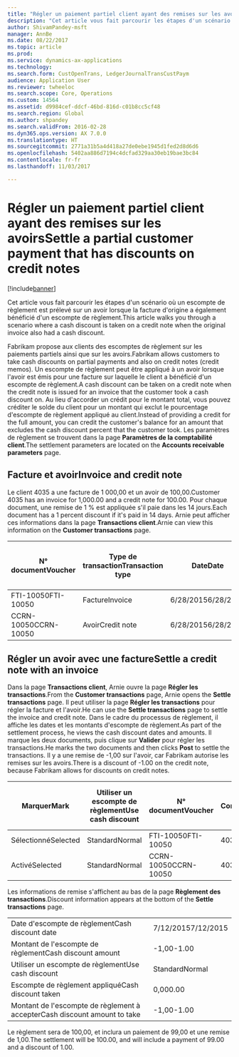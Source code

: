 ```yaml
---
title: "Régler un paiement partiel client ayant des remises sur les avoirs"
description: "Cet article vous fait parcourir les étapes d'un scénario où un escompte de règlement est prélevé sur un avoir lorsque la facture d'origine a également bénéficié d'un escompte de règlement."
author: ShivamPandey-msft
manager: AnnBe
ms.date: 08/22/2017
ms.topic: article
ms.prod: 
ms.service: dynamics-ax-applications
ms.technology: 
ms.search.form: CustOpenTrans, LedgerJournalTransCustPaym
audience: Application User
ms.reviewer: twheeloc
ms.search.scope: Core, Operations
ms.custom: 14564
ms.assetid: d9984cef-ddcf-46bd-816d-c01b8cc5cf48
ms.search.region: Global
ms.author: shpandey
ms.search.validFrom: 2016-02-28
ms.dyn365.ops.version: AX 7.0.0
ms.translationtype: HT
ms.sourcegitcommit: 2771a31b5a4d418a27de0ebe1945d1fed2d8d6d6
ms.openlocfilehash: 5402aa886d7194c4dcfad329aa30eb19bae3bc84
ms.contentlocale: fr-fr
ms.lasthandoff: 11/03/2017

---
```


# <a name="settle-a-partial-customer-payment-that-has-discounts-on-credit-notes"></a><span data-ttu-id="115c3-103">Régler un paiement partiel client ayant des remises sur les avoirs</span><span class="sxs-lookup"><span data-stu-id="115c3-103">Settle a partial customer payment that has discounts on credit notes</span></span>

[!include[banner](../includes/banner.md)]


<span data-ttu-id="115c3-104">Cet article vous fait parcourir les étapes d'un scénario où un escompte de règlement est prélevé sur un avoir lorsque la facture d'origine a également bénéficié d'un escompte de règlement.</span><span class="sxs-lookup"><span data-stu-id="115c3-104">This article walks you through a scenario where a cash discount is taken on a credit note when the original invoice also had a cash discount.</span></span> 

<span data-ttu-id="115c3-105">Fabrikam propose aux clients des escomptes de règlement sur les paiements partiels ainsi que sur les avoirs.</span><span class="sxs-lookup"><span data-stu-id="115c3-105">Fabrikam allows customers to take cash discounts on partial payments and also on credit notes (credit memos).</span></span> <span data-ttu-id="115c3-106">Un escompte de règlement peut être appliqué à un avoir lorsque l'avoir est émis pour une facture sur laquelle le client a bénéficié d'un escompte de règlement.</span><span class="sxs-lookup"><span data-stu-id="115c3-106">A cash discount can be taken on a credit note when the credit note is issued for an invoice that the customer took a cash discount on.</span></span> <span data-ttu-id="115c3-107">Au lieu d'accorder un crédit pour le montant total, vous pouvez créditer le solde du client pour un montant qui exclut le pourcentage d'escompte de règlement appliqué au client.</span><span class="sxs-lookup"><span data-stu-id="115c3-107">Instead of providing a credit for the full amount, you can credit the customer's balance for an amount that excludes the cash discount percent that the customer took.</span></span> <span data-ttu-id="115c3-108">Les paramètres de règlement se trouvent dans la page **Paramètres de la comptabilité client**.</span><span class="sxs-lookup"><span data-stu-id="115c3-108">The settlement parameters are located on the **Accounts receivable parameters** page.</span></span>

## <a name="invoice-and-credit-note"></a><span data-ttu-id="115c3-109">Facture et avoir</span><span class="sxs-lookup"><span data-stu-id="115c3-109">Invoice and credit note</span></span>
<span data-ttu-id="115c3-110">Le client 4035 a une facture de 1 000,00 et un avoir de 100,00.</span><span class="sxs-lookup"><span data-stu-id="115c3-110">Customer 4035 has an invoice for 1,000.00 and a credit note for 100.00.</span></span> <span data-ttu-id="115c3-111">Pour chaque document, une remise de 1 % est appliquée s'il paie dans les 14 jours.</span><span class="sxs-lookup"><span data-stu-id="115c3-111">Each document has a 1 percent discount if it's paid in 14 days.</span></span> <span data-ttu-id="115c3-112">Arnie peut afficher ces informations dans la page **Transactions client**.</span><span class="sxs-lookup"><span data-stu-id="115c3-112">Arnie can view this information on the **Customer transactions** page.</span></span>

| <span data-ttu-id="115c3-113">N° document</span><span class="sxs-lookup"><span data-stu-id="115c3-113">Voucher</span></span>    | <span data-ttu-id="115c3-114">Type de transaction</span><span class="sxs-lookup"><span data-stu-id="115c3-114">Transaction type</span></span> | <span data-ttu-id="115c3-115">Date</span><span class="sxs-lookup"><span data-stu-id="115c3-115">Date</span></span>      | <span data-ttu-id="115c3-116">Facture</span><span class="sxs-lookup"><span data-stu-id="115c3-116">Invoice</span></span>  | <span data-ttu-id="115c3-117">Montant au débit dans la devise de transaction</span><span class="sxs-lookup"><span data-stu-id="115c3-117">Amount in transaction currency debit</span></span> | <span data-ttu-id="115c3-118">Montant au crédit dans la devise de transaction</span><span class="sxs-lookup"><span data-stu-id="115c3-118">Amount in transaction currency credit</span></span> | <span data-ttu-id="115c3-119">Solde</span><span class="sxs-lookup"><span data-stu-id="115c3-119">Balance</span></span>  | <span data-ttu-id="115c3-120">Devise</span><span class="sxs-lookup"><span data-stu-id="115c3-120">Currency</span></span> |
|------------|------------------|-----------|----------|--------------------------------------|---------------------------------------|----------|----------|
| <span data-ttu-id="115c3-121">FTI-10050</span><span class="sxs-lookup"><span data-stu-id="115c3-121">FTI-10050</span></span>  | <span data-ttu-id="115c3-122">Facture</span><span class="sxs-lookup"><span data-stu-id="115c3-122">Invoice</span></span>          | <span data-ttu-id="115c3-123">6/28/2015</span><span class="sxs-lookup"><span data-stu-id="115c3-123">6/28/2015</span></span> | <span data-ttu-id="115c3-124">10050</span><span class="sxs-lookup"><span data-stu-id="115c3-124">10050</span></span>    | <span data-ttu-id="115c3-125">1 000,00</span><span class="sxs-lookup"><span data-stu-id="115c3-125">1,000.00</span></span>                             |                                       | <span data-ttu-id="115c3-126">1 000,00</span><span class="sxs-lookup"><span data-stu-id="115c3-126">1,000.00</span></span> | <span data-ttu-id="115c3-127">USD</span><span class="sxs-lookup"><span data-stu-id="115c3-127">USD</span></span>      |
| <span data-ttu-id="115c3-128">CCRN-10050</span><span class="sxs-lookup"><span data-stu-id="115c3-128">CCRN-10050</span></span> | <span data-ttu-id="115c3-129">Avoir</span><span class="sxs-lookup"><span data-stu-id="115c3-129">Credit note</span></span>      | <span data-ttu-id="115c3-130">6/28/2015</span><span class="sxs-lookup"><span data-stu-id="115c3-130">6/28/2015</span></span> | <span data-ttu-id="115c3-131">CR-10050</span><span class="sxs-lookup"><span data-stu-id="115c3-131">CR-10050</span></span> |                                      | <span data-ttu-id="115c3-132">100,00</span><span class="sxs-lookup"><span data-stu-id="115c3-132">100.00</span></span>                                | <span data-ttu-id="115c3-133">-100,00</span><span class="sxs-lookup"><span data-stu-id="115c3-133">-100.00</span></span>  | <span data-ttu-id="115c3-134">USD</span><span class="sxs-lookup"><span data-stu-id="115c3-134">USD</span></span>      |

## <a name="settle-a-credit-note-with-an-invoice"></a><span data-ttu-id="115c3-135">Régler un avoir avec une facture</span><span class="sxs-lookup"><span data-stu-id="115c3-135">Settle a credit note with an invoice</span></span>
<span data-ttu-id="115c3-136">Dans la page **Transactions client**, Arnie ouvre la page **Régler les transactions**.</span><span class="sxs-lookup"><span data-stu-id="115c3-136">From the **Customer transactions** page, Arnie opens the **Settle transactions** page.</span></span> <span data-ttu-id="115c3-137">Il peut utiliser la page **Régler les transactions** pour régler la facture et l'avoir.</span><span class="sxs-lookup"><span data-stu-id="115c3-137">He can use the **Settle transactions** page to settle the invoice and credit note.</span></span> <span data-ttu-id="115c3-138">Dans le cadre du processus de règlement, il affiche les dates et les montants d'escompte de règlement.</span><span class="sxs-lookup"><span data-stu-id="115c3-138">As part of the settlement process, he views the cash discount dates and amounts.</span></span> <span data-ttu-id="115c3-139">Il marque les deux documents, puis clique sur **Valider** pour régler les transactions.</span><span class="sxs-lookup"><span data-stu-id="115c3-139">He marks the two documents and then clicks **Post** to settle the transactions.</span></span> <span data-ttu-id="115c3-140">Il y a une remise de -1,00 sur l'avoir, car Fabrikam autorise les remises sur les avoirs.</span><span class="sxs-lookup"><span data-stu-id="115c3-140">There is a discount of -1.00 on the credit note, because Fabrikam allows for discounts on credit notes.</span></span>

| <span data-ttu-id="115c3-141">Marquer</span><span class="sxs-lookup"><span data-stu-id="115c3-141">Mark</span></span>     | <span data-ttu-id="115c3-142">Utiliser un escompte de règlement</span><span class="sxs-lookup"><span data-stu-id="115c3-142">Use cash discount</span></span> | <span data-ttu-id="115c3-143">N° document</span><span class="sxs-lookup"><span data-stu-id="115c3-143">Voucher</span></span>    | <span data-ttu-id="115c3-144">Compte</span><span class="sxs-lookup"><span data-stu-id="115c3-144">Account</span></span> | <span data-ttu-id="115c3-145">Date</span><span class="sxs-lookup"><span data-stu-id="115c3-145">Date</span></span>      | <span data-ttu-id="115c3-146">Date d'échéance</span><span class="sxs-lookup"><span data-stu-id="115c3-146">Due date</span></span>  | <span data-ttu-id="115c3-147">Facture</span><span class="sxs-lookup"><span data-stu-id="115c3-147">Invoice</span></span>  | <span data-ttu-id="115c3-148">Montant dans la devise de transaction</span><span class="sxs-lookup"><span data-stu-id="115c3-148">Amount in transaction currency</span></span> | <span data-ttu-id="115c3-149">Devise</span><span class="sxs-lookup"><span data-stu-id="115c3-149">Currency</span></span> | <span data-ttu-id="115c3-150">Montant à régler</span><span class="sxs-lookup"><span data-stu-id="115c3-150">Amount to settle</span></span> |
|----------|-------------------|------------|---------|-----------|-----------|----------|--------------------------------|----------|------------------|
| <span data-ttu-id="115c3-151">Sélectionné</span><span class="sxs-lookup"><span data-stu-id="115c3-151">Selected</span></span> | <span data-ttu-id="115c3-152">Standard</span><span class="sxs-lookup"><span data-stu-id="115c3-152">Normal</span></span>            | <span data-ttu-id="115c3-153">FTI-10050</span><span class="sxs-lookup"><span data-stu-id="115c3-153">FTI-10050</span></span>  | <span data-ttu-id="115c3-154">4035</span><span class="sxs-lookup"><span data-stu-id="115c3-154">4035</span></span>    | <span data-ttu-id="115c3-155">6/28/2015</span><span class="sxs-lookup"><span data-stu-id="115c3-155">6/28/2015</span></span> | <span data-ttu-id="115c3-156">7/28/2015</span><span class="sxs-lookup"><span data-stu-id="115c3-156">7/28/2015</span></span> | <span data-ttu-id="115c3-157">10050</span><span class="sxs-lookup"><span data-stu-id="115c3-157">10050</span></span>    | <span data-ttu-id="115c3-158">1 000,00</span><span class="sxs-lookup"><span data-stu-id="115c3-158">1,000.00</span></span>                       | <span data-ttu-id="115c3-159">USD</span><span class="sxs-lookup"><span data-stu-id="115c3-159">USD</span></span>      | <span data-ttu-id="115c3-160">990,00</span><span class="sxs-lookup"><span data-stu-id="115c3-160">990.00</span></span>           |
| <span data-ttu-id="115c3-161">Activé</span><span class="sxs-lookup"><span data-stu-id="115c3-161">Selected</span></span> | <span data-ttu-id="115c3-162">Standard</span><span class="sxs-lookup"><span data-stu-id="115c3-162">Normal</span></span>            | <span data-ttu-id="115c3-163">CCRN-10050</span><span class="sxs-lookup"><span data-stu-id="115c3-163">CCRN-10050</span></span> | <span data-ttu-id="115c3-164">4035</span><span class="sxs-lookup"><span data-stu-id="115c3-164">4035</span></span>    | <span data-ttu-id="115c3-165">6/28/2015</span><span class="sxs-lookup"><span data-stu-id="115c3-165">6/28/2015</span></span> | <span data-ttu-id="115c3-166">7/28/2015</span><span class="sxs-lookup"><span data-stu-id="115c3-166">7/28/2015</span></span> | <span data-ttu-id="115c3-167">CR-10050</span><span class="sxs-lookup"><span data-stu-id="115c3-167">CR-10050</span></span> | <span data-ttu-id="115c3-168">-100,00</span><span class="sxs-lookup"><span data-stu-id="115c3-168">-100.00</span></span>                        | <span data-ttu-id="115c3-169">USD</span><span class="sxs-lookup"><span data-stu-id="115c3-169">USD</span></span>      | <span data-ttu-id="115c3-170">-99,00</span><span class="sxs-lookup"><span data-stu-id="115c3-170">-99.00</span></span>           |

<span data-ttu-id="115c3-171">Les informations de remise s'affichent au bas de la page **Règlement des transactions**.</span><span class="sxs-lookup"><span data-stu-id="115c3-171">Discount information appears at the bottom of the **Settle transactions** page.</span></span>

|                              |           |
|------------------------------|-----------|
| <span data-ttu-id="115c3-172">Date d'escompte de règlement</span><span class="sxs-lookup"><span data-stu-id="115c3-172">Cash discount date</span></span>           | <span data-ttu-id="115c3-173">7/12/2015</span><span class="sxs-lookup"><span data-stu-id="115c3-173">7/12/2015</span></span> |
| <span data-ttu-id="115c3-174">Montant de l'escompte de règlement</span><span class="sxs-lookup"><span data-stu-id="115c3-174">Cash discount amount</span></span>         | <span data-ttu-id="115c3-175">-1,00</span><span class="sxs-lookup"><span data-stu-id="115c3-175">-1.00</span></span>     |
| <span data-ttu-id="115c3-176">Utiliser un escompte de règlement</span><span class="sxs-lookup"><span data-stu-id="115c3-176">Use cash discount</span></span>            | <span data-ttu-id="115c3-177">Standard</span><span class="sxs-lookup"><span data-stu-id="115c3-177">Normal</span></span>    |
| <span data-ttu-id="115c3-178">Escompte de règlement appliqué</span><span class="sxs-lookup"><span data-stu-id="115c3-178">Cash discount taken</span></span>          | <span data-ttu-id="115c3-179">0,00</span><span class="sxs-lookup"><span data-stu-id="115c3-179">0.00</span></span>      |
| <span data-ttu-id="115c3-180">Montant de l'escompte de règlement à accepter</span><span class="sxs-lookup"><span data-stu-id="115c3-180">Cash discount amount to take</span></span> | <span data-ttu-id="115c3-181">-1,00</span><span class="sxs-lookup"><span data-stu-id="115c3-181">-1.00</span></span>     |

<span data-ttu-id="115c3-182">Le règlement sera de 100,00, et inclura un paiement de 99,00 et une remise de 1,00.</span><span class="sxs-lookup"><span data-stu-id="115c3-182">The settlement will be 100.00, and will include a payment of 99.00 and a discount of 1.00.</span></span>




